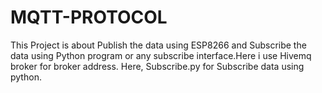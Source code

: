 # MQTT-PROTOCOL 
This Project is about Publish the data using ESP8266 and Subscribe the data using Python program or any subscribe interface.Here i use Hivemq broker for broker address.
Here, Subscribe.py for Subscribe data using python.
